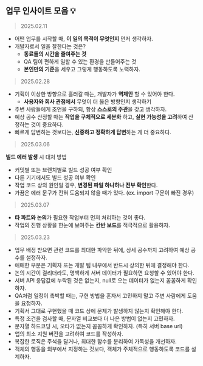 ## 업무 인사이트 모음 💡

>2025.02.11 

- 어떤 업무를 시작할 때, **이 일의 목적이 무엇인지** 먼저 생각하자.
- 개발자로서 일을 잘한다는 것은? 
  - **동료들의 시간을 줄여주는 것** 
  - QA 팀이 편하게 일할 수 있는 환경을 만들어주는 것 
  - **본인만의 기준**을 세우고 그렇게 행동하도록 노력하자. 

>2025.02.28

- 기획이 이상한 방향으로 흘러갈 때는, 개발자가 **역제안** 할 수 있어야 한다.
  - **사용자와 회사 관점에서** 무엇이 더 옳은 방향인지 생각하기 
- 주변 사람들에게 조언을 구하되, 항상 **스스로의 주관**을 갖고 생각하자. 
- 예상 공수 산정할 때는 **작업을 구체적으로 세분화** 하고, **실현 가능성을 고려**하여 산정하는 것이 중요하다. 
- 빠르게 답변하는 것보다는, **신중하고 정확하게 답변**하는 게 더 중요하다. 

>2025.03.06

**빌드 에러 발생** 시 대처 방법 
- 커밋별 또는 브랜치별로 빌드 성공 여부 확인  
- 다른 기기에서도 빌드 성공 여부 확인 
- 작업 코드 상의 원인일 경우, **변경된 파일 하나하나 전부 확인**한다. 
- 가끔은 에러 문구가 전혀 도움되지 않을 때가 있다. (ex. import 구문이 빠진 경우) 

>2025.03.07

- **타 파트와 논의**가 필요한 작업부터 먼저 처리하는 것이 좋다. 
- 작업의 진행 상황을 한눈에 보여주는 **칸반 보드**를 적극적으로 활용하자. 

>2025.03.23

- 업무 배정 받으면 관련 코드를 최대한 파악한 뒤에, 상세 공수까지 고려하여 예상 공수를 설정하자.
- 애매한 부분은 기획자 또는 개발 팀 내부에서 반드시 상의한 뒤에 결정해야 한다.
- 논의 시간이 걸리더라도, 명백하게 서버 데이터가 필요하면 요청할 수 있어야 한다.
- 서버 API 응답값에 누락된 것은 없는지, null로 오는 데이터가 없는지 꼼꼼하게 확인하자.
- QA처럼 일정이 촉박할 때는, 구현 방법을 혼자서 고민하지 말고 주변 사람에게 도움을 요청하자.
- 기획서 그대로 구현했을 때 코드 상에 문제가 발생하지 않는지 확인해야 한다.
- 특정 조건을 검사할 때, 문자열 비교보다 더 나은 방법이 없는지 고민하자.
- 문자열 하드코딩 시, 오타가 없는지 꼼꼼하게 확인하자. (특히 서버 base url)
- 앱의 최소 지원 버전을 고려하여 코드를 작성하자.
- 복잡한 로직은 주석을 달거나, 최대한 함수를 분리하여 가독성을 개선하자.
- 객체의 행동을 외부에서 지정하는 것보다, 객체가 주체적으로 행동하도록 코드를 설계하자.

